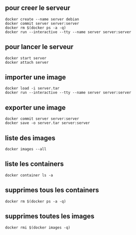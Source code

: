 ## pour creer le serveur
```
docker create --name server debian
docker commit server server:server
docker rm $(docker ps -a -q)
docker run --interactive --tty --name server server:server
```

## pour lancer le serveur
```
docker start server
docker attach server
```

## importer une image
```
docker load -i server.tar
docker run --interactive --tty --name server server:server
```

## exporter une image
```
docker commit server server:server
docker save -o server.tar server:server
```

## liste des images
```
docker images --all
```

## liste les containers
```
docker container ls -a
```

## supprimes tous les containers
```
docker rm $(docker ps -a -q)
```

## supprimes toutes les images
```
docker rmi $(docker images -q)
```
